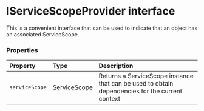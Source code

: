 # IServiceScopeProvider interface



This is a convenient interface that can be used to indicate that an object 
has an associated ServiceScope.




### Properties

| Property	   | Type	| Description|
|:-------------|:-------|:-----------|
|`serviceScope`      | [ServiceScope](ServiceScope.md) | Returns a ServiceScope instance that can be used to obtain dependencies  for the current context |




